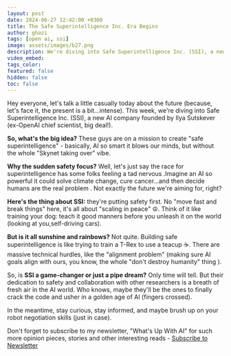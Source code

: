 ```yaml
---
layout: post
date: 2024-06-27 12:42:00 +0300
title: The Safe Superintelligence Inc. Era Begins
author: ghazi
tags: [open ai, ssi]
image: assets/images/b27.png
description: We're diving into Safe Superintelligence Inc. (SSI), a new AI company founded by Ilya Sutskever (ex-OpenAI chief scientist, big deal!).
video_embed: 
tags_color: 
featured: false
hidden: false
toc: false
---
```


Hey everyone, let's talk a little casually today about the future (because, let's face it, the present is a bit...intense). This week, we're diving into Safe Superintelligence Inc. (SSI), a new AI company founded by Ilya Sutskever (ex-OpenAI chief scientist, big deal!).

**So, what's the big idea?** These guys are on a mission to create "safe superintelligence" - basically, AI so smart it blows our minds, but without the whole "Skynet taking over" vibe.

**Why the sudden safety focus?** Well, let's just say the race for superintelligence has some folks feeling a tad nervous .Imagine an AI so powerful it could solve climate change, cure cancer...and then decide humans are the real problem . Not exactly the future we're aiming for, right?

**Here's the thing about SSI:** they're putting safety first. No "move fast and break things" here, it's all about "scaling in peace" ☮️. Think of it like training your dog: teach it good manners before you unleash it on the world (looking at you,self-driving cars).

**But is it all sunshine and rainbows?** Not quite. Building safe superintelligence is like trying to train a T-Rex to use a teacup ☕️. There are massive technical hurdles, like the "alignment problem" (making sure AI goals align with ours, you know, the whole "don't destroy humanity" thing ).

So, is **SSI a game-changer or just a pipe dream?** Only time will tell. But their dedication to safety and collaboration with other researchers is a breath of fresh air in the AI world. Who knows, maybe they'll be the ones to finally crack the code and usher in a golden age of AI (fingers crossed).

In the meantime, stay curious, stay informed, and maybe brush up on your robot negotiation skills (just in case).

Don't forget to subscribe to my newsletter, "What's Up With AI" for such more opinion pieces, stories and other interesting reads -  [Subscribe to Newsletter](https://www.linkedin.com/newsletters/what-s-up-with-ai-7164151096125407232/?lipi=urn%3Ali%3Apage%3Ad_flagship3_pulse_read%3Bl9fr2UrVSbWeq5vmmgfJzg%3D%3D)
